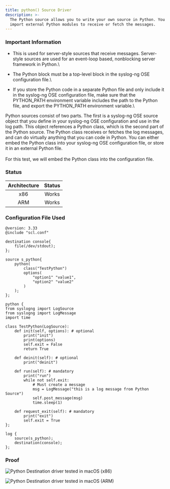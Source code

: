 ```yaml
---
title: python() Source Driver
description: >-
  The Python source allows you to write your own source in Python. You can
  import external Python modules to receive or fetch the messages.
---
```


### Important Information

* This is used for server-style sources that receive messages. Server-style sources are used for an event-loop based, nonblocking server framework in Python.\

* The Python block must be a top-level block in the syslog-ng OSE configuration file.\

* If you store the Python code in a separate Python file and only include it in the syslog-ng OSE configuration file, make sure that the PYTHON\_PATH environment variable includes the path to the Python file, and export the PYTHON\_PATH environment variable.\


Python sources consist of two parts. The first is a syslog-ng OSE source object that you define in your syslog-ng OSE configuration and use in the log path. This object references a Python class, which is the second part of the Python source. The Python class receives or fetches the log messages, and can do virtually anything that you can code in Python. You can either embed the Python class into your syslog-ng OSE configuration file, or store it in an external Python file.\
\
For this test, we will embed the Python class into the configuration file.&#x20;

### Status <a href="#status" id="status"></a>

| Architecture | Status |
| :----------: | :----: |
|      x86     |  Works |
|      ARM     |  Works |

### Configuration File Used

```config
@version: 3.33
@include "scl.conf"

destination console{
    file(/dev/stdout);
};

source s_python{
    python(
        class("TestPython")
        options(
            "option1" "value1",
            "option2" "value2"
        )
    );
};

python {
from syslogng import LogSource
from syslogng import LogMessage
import time

class TestPython(LogSource):
    def init(self, options): # optional
        print("init")
        print(options)
        self.exit = False
        return True

    def deinit(self): # optional
        print("deinit")

    def run(self): # mandatory
        print("run")
        while not self.exit:
            # Must create a message
            msg = LogMessage("this is a log message from Python Source")
            self.post_message(msg)
            time.sleep(1)

    def request_exit(self): # mandatory
        print("exit")
        self.exit = True
};

log {
    source(s_python);
    destination(console);
};
```

### Proof

![Python Destination driver tested in macOS (x86)](<{{dev_img_folder}}/module-support/Screenshot 2021-08-16 at 1.27.36 AM.png>)

![Python Destination driver tested in macOS (ARM)](<{{dev_img_folder}}/module-support/Screenshot 2021-08-16 at 1.32.19 AM.png>)
